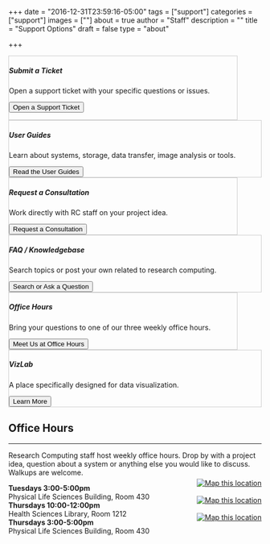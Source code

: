 +++
date = "2016-12-31T23:59:16-05:00"
tags = ["support"]
categories = ["support"]
images = [""]
about = true
author = "Staff"
description = ""
title = "Support Options"
draft = false
type = "about"

+++

<div class="card-group">
<div class="card image-shadow col-md-5 p-3 mb-5 rounded" style="margin-right:3rem;border:solid 1px #ccc;">
  <div class="card-body">
    <h5 class="card-title">Submit a Ticket</h5>
    <p class="card-text">Open a support ticket with your specific questions or issues.<p>
    <a href="/"><button class="btn btn-danger">Open a Support Ticket</button></a>
  </div>
</div>
<div class="card image-shadow col-md-5 p-3 mb-5 bg-white rounded" style="border:solid 1px #ccc;"">
  <div class="card-body">
    <h5 class="card-title">User Guides</h5>
    <p class="card-text">Learn about systems, storage, data transfer, image analysis or tools.</p>
    <a href="/userinfo/user-guide/"><button class="btn btn-primary">Read the User Guides</button></a>
  </div>
</div>
</div>
<div class="card-group">
<div class="card image-shadow col-md-5 p-3 mb-5 rounded" style="margin-right:3rem;border:solid 1px #ccc;">
  <div class="card-body">
    <h5 class="card-title">Request a Consultation</h5>
    <p class="card-text">Work directly with RC staff on your project idea.</p>
    <a href="/service/consult/"><button class="btn btn-primary">Request a Consultation</button></a>
  </div>
</div>
<div class="card image-shadow col-md-5 p-3 mb-5 bg-white rounded" style="border:solid 1px #ccc;"">
  <div class="card-body">
    <h5 class="card-title">FAQ / Knowledgebase</h5>
    <p class="card-text">Search topics or post your own related to research computing.</p>
    <a href="https://discuss.rc.virginia.edu/" target="_new"><button class="btn btn-primary">Search or Ask a Question</button></a>
  </div>
</div>
</div>
<div class="card-group">
<div class="card image-shadow col-md-5 p-3 mb-5 rounded" style="margin-right:3rem;border:solid 1px #ccc;">
  <div class="card-body">
    <h5 class="card-title">Office Hours</h5>
    <p class="card-text">Bring your questions to one of our three weekly office hours.</p>
    <a href="/support/#office-hours"><button class="btn btn-primary">Meet Us at Office Hours</button></a>
  </div>
</div>
<div class="card image-shadow col-md-5 p-3 mb-5 bg-white rounded" style="border:solid 1px #ccc;"">
  <div class="card-body">
    <h5 class="card-title">VizLab</h5>
    <p class="card-text">A place specifically designed for data visualization.</p>
    <a href="/service/imaging/#viz-lab"><button class="btn btn-primary">Learn More</button></a>
  </div>
</div>
</div>


## Office Hours
- - -

Research Computing staff host weekly office hours. Drop by with a project idea, question about a system or anything else you would like to discuss. Walkups are welcome.

<div class="alert alert-success" role="alert"> 
<div style="float:right;margin-top:-10px;"><a href="https://www.google.com/maps/place/Physical+Life+Sciences+Building,+University+of+Virginia/@38.0329905,-78.5130147,19z/data=!4m5!3m4!1s0x89b3865ba6a606e1:0x3cea570629ea49b1!8m2!3d38.0329905!4d-78.5124622" target="_new"><img src="/images/navigation-40x40.png" alt="Map this location" /></a></div>
<b>Tuesdays 3:00-5:00pm</b><br />
Physical Life Sciences Building, Room 430
</div>

<div class="alert alert-success" role="alert"> 
<div style="float:right;margin-top:-10px;"><a href="https://www.google.com/maps/place/Claude+Moore+Health+Sciences+Library/@38.0323341,-78.5015411,19z/data=!4m5!3m4!1s0x89b38646ed2db88b:0xf9acb5aff9d27187!8m2!3d38.0323341!4d-78.5009886" target="_new"><img src="/images/navigation-40x40.png" alt="Map this location" /></a></div>
<b>Thursdays 10:00-12:00pm</b><br />
Health Sciences Library, Room 1212
</div>

<div class="alert alert-success" role="alert"> 
<div style="float:right;margin-top:-10px;"><a href="https://www.google.com/maps/place/Physical+Life+Sciences+Building,+University+of+Virginia/@38.0329905,-78.5130147,19z/data=!4m5!3m4!1s0x89b3865ba6a606e1:0x3cea570629ea49b1!8m2!3d38.0329905!4d-78.5124622" target="_new"><img src="/images/navigation-40x40.png" alt="Map this location" /></a></div>
<b>Thursdays 3:00-5:00pm</b><br />
Physical Life Sciences Building, Room 430
</div>


<!-- {{< office-hours-grid >}} -->

